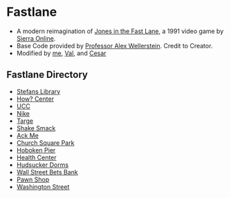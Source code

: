 # Fastlane

* A modern reimagination of [Jones in the Fast Lane](https://en.wikipedia.org/wiki/Jones_in_the_Fast_Lane), a 1991 video game by [Sierra Online](https://en.wikipedia.org/wiki/Sierra_Entertainment).
* Base Code provided by [Professor Alex Wellerstein](https://alexwellerste.in/). Credit to Creator.
* Modified by [me](https://github.com/jli198), [Val](https://github.com/Val-Bustamante), and [Cesar](https://github.com/cespejo15/)

## Fastlane Directory

* [Stefans Library](src/scene/data/locations/../../../scenes/data/locations/university.js)
* [How? Center](src/scene/data/locations/../../../scenes/data/locations/employment.js)
* [UCC](src/scene/data/locations/../../../scenes/data/locations/rent_office.js)
* [Nike](src/scene/data/locations/../../../scenes/data/locations/clothing.js)
* [Targe](src/scene/data/locations/../../../scenes/data/locations/appliances.js)
* [Shake Smack](src/scenes/data/locations/fast_food.js)
* [Ack Me](src/scenes/data/locations/discount.js)
* [Church Square Park](src/scenes/data/locations/park_lower_right.js)
* [Hoboken Pier](src/scenes/data/locations/park_upper_left.js)
* [Health Center](src/scenes/data/locations/factory.js)
* [Hudsucker Dorms](src/scenes/data/locations/low_cost_housing.js)
* [Wall Street Bets Bank](src/scenes/data/locations/bank.js)
* [Pawn Shop](src/scenes/data/locations/pawn_shop.js)
* [Washington Street](src/scenes/data/locations/market.js)
